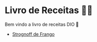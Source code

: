 # Livro de Receitas :man_cook:

Bem vindo a livro de receitas DIO :wave:

- [Strognoff de Frango](https://github.com/SidneyMoreira/bootCampsDIO/blob/master/EverisFullStack/IntroGitGithub/workspace/livro-receitas/receitas/strogonoff.md)


